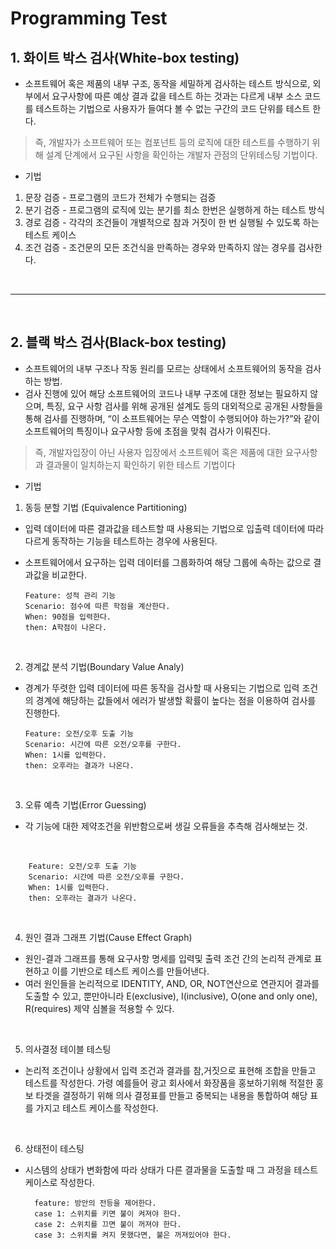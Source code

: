 # Programming Test

## 1. 화이트 박스 검사(White-box testing)

  - 소프트웨어 혹은 제품의 내부 구조, 동작을 세밀하게 검사하는 테스트 방식으로, 외부에서 요구사항에 따른 예상 결과 값을 테스트 하는 것과는 다르게 내부 소스 코드를 테스트하는 기법으로 사용자가 들여다 볼 수 없는 구간의 코드 단위를 테스트 한다.

 > 즉, 개발자가 소프트웨어 또는 컴포넌트 등의 로직에 대한 테스트를 수행하기 위해 설계 단계에서 요구된 사항을 확인하는 개발자 관점의 단위테스팅 기법이다.

  - 기법
  1. 문장 검증 - 프로그램의 코드가 전체가 수행되는 검증
  2. 분기 검증 - 프로그램의 로직에 있는 분기를 최소 한번은 실행하게 하는 테스트 방식
  3. 경로 검증 - 각각의 조건들이 개별적으로 참과 거짓이 한 번 실행될 수 있도록 하는 테스트 케이스
  4. 조건 검증 - 조건문의 모든 조건식을 만족하는 경우와 만족하지 않는 경우를 검사한다.

<br />
<hr />
<br />

## 2. 블랙 박스 검사(Black-box testing)
 - 소프트웨어의 내부 구조나 작동 원리를 모르는 상태에서 소프트웨어의 동작을 검사하는 방법.
 - 검사 진행에 있어 해당 소프트웨어의 코드나 내부 구조에 대한 정보는 필요하지 않으며, 특징, 요구 사항 검사를 위해 공개된 설계도 등의 대외적으로 공개된 사항들을 통해 검사를 진행하며, “이 소프트웨어는 무슨 역할이 수행되어야 하는가?”와 같이 소프트웨어의 특징이나 요구사항 등에 초점을 맞춰 검사가 이뤄진다.

 > 즉, 개발자입장이 아닌 사용자 입장에서 소프트웨어 혹은 제품에 대한 요구사항과 결과물이 일치하는지 확인하기 위한 테스트 기법이다

  - 기법

  1. 동등 분할 기법 (Equivalence Partitioning)
  - 입력 데이터에 따른 결과값을 테스트할 때 사용되는 기법으로 입출력 데이터에 따라 다르게 동작하는 기능을 테스트하는 경우에 사용된다.
  - 소프트웨어에서 요구하는 입력 데이터를 그룹화하여 해당 그룹에 속하는 값으로 결과값을 비교한다.
        
        Feature: 성적 관리 기능
        Scenario: 점수에 따른 학점을 계산한다. 
        When: 90점을 입력한다.
        then: A학점이 나온다.

<br />

  2. 경계값 분석 기법(Boundary Value Analy)
  - 경계가 뚜렷한 입력 데이터에 따른 동작을 검사할 때 사용되는 기법으로 입력 조건의 경계에 해당하는 값들에서 에러가 발생할 확률이 높다는 점을 이용하여 검사를 진행한다.

        Feature: 오전/오후 도출 기능
        Scenario: 시간에 따른 오전/오후를 구한다.
        When: 1시를 입력한다.
        then: 오후라는 결과가 나온다.

<br />

  3.  오류 예측 기법(Error Guessing)
  - 각 기능에 대한 제약조건을 위반함으로써 생길 오류들을 추측해 검사해보는 것.
<br />

        Feature: 오전/오후 도출 기능
        Scenario: 시간에 따른 오전/오후를 구한다.
        When: 1시를 입력한다.
        then: 오후라는 결과가 나온다.

<br />

  4. 원인 결과 그래프 기법(Cause Effect Graph)
- 원인-결과 그래프를 통해 요구사항 명세를 입력및 출력 조건 간의 논리적 관계로 표현하고 이를 기반으로 테스트 케이스를 만들어낸다.
- 여러 원인들을 논리적으로 IDENTITY, AND, OR, NOT연산으로 연관지어 결과를 도출할 수 있고, 뿐만아니라 E(exclusive), I(inclusive), O(one and only one), R(requires) 제약 심볼을 적용할 수 있다.

<br />

5. 의사결정 테이블 테스팅
- 논리적 조건이나 상황에서 입력 조건과 결과를 참,거짓으로 표현해 조합을 만들고 테스트를 작성한다. 가령 예를들어 광고 회사에서 화장품을 홍보하기위해 적절한 홍보 타겟을 결정하기 위해 의사 결정표를 만들고 중복되는 내용을 통합하여 해당 표를 가지고 테스트 케이스를 작성한다.

<br />

6. 상태전이 테스팅
- 시스템의 상태가 변화함에 따라 상태가 다른 결과물을 도출할 때 그 과정을 테스트 케이스로 작성한다.

        feature: 방안의 전등을 제어한다.
        case 1: 스위치를 키면 불이 켜져야 한다.
        case 2: 스위치를 끄면 불이 꺼져야 한다.
        case 3: 스위치를 켜지 못했다면, 불은 꺼져있어야 한다.